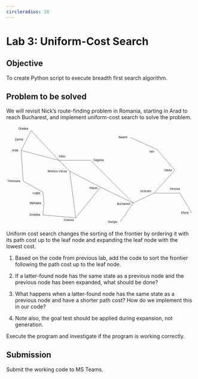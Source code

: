 ```yaml
---
circleradius: 10
---
```


# Lab 3: Uniform-Cost Search

## Objective

To create Python script to execute breadth first search algorithm.

## Problem to be solved

We will revisit Nick’s route-finding problem in Romania, starting in Arad to reach Bucharest, and implement uniform-cost search to solve the problem.

<svg viewBox="0 0 950 500">

<path d="M 75 125 L 100 75" stroke="black" />
<text :x="(75+100)/2" :y="(125+75)/2" text-anchor="end">75</text>
<path d="M 100 75 L 125 25" stroke="black" />
<text :x="(100+125)/2" :y="(75+25)/2" text-anchor="end">71</text>
<path d="M 125 25 L 265 175" stroke="black" />
<text :x="(125+265)/2" :y="(25+175)/2-10" text-anchor="start">151</text>
<path d="M 265 175 L 75 125" stroke="black" />
<text :x="(265+75)/2" :y="(175+125)/2+15" text-anchor="end">140</text>
<path d="M 75 125 L 85 280" stroke="black" />
<text :x="(75+85)/2-5" :y="(125+280)/2" text-anchor="end">118</text>
<path d="M 85 280 L 185 335" stroke="black" />
<text :x="(85+185)/2+5" :y="(280+335)/2-5" text-anchor="start">111</text>
<path d="M 185 335 L 190 390" stroke="black" />
<text :x="(185+190)/2+10" :y="(335+390)/2" text-anchor="start">70</text>
<path d="M 190 390 L 185 450" stroke="black" />
<text :x="(190+185)/2+10" :y="(390+450)/2" text-anchor="start">75</text>
<path d="M 185 450 L 350 465" stroke="black" />
<text :x="(185+350)/2" :y="(450+465)/2-10" text-anchor="end">120</text>
<path d="M 350 465 L 320 230" stroke="black" />
<text :x="(350+320)/2-10" :y="(465+230)/2" text-anchor="end">146</text>
<path d="M 320 230 L 265 175" stroke="black" />
<text :x="(320+265)/2+5" :y="(230+175)/2" text-anchor="start">80</text>
<path d="M 265 175 L 425 175" stroke="black" />
<text :x="(265+425)/2" :y="(175+175)/2-5" text-anchor="middle">99</text>
<path d="M 320 230 L 475 310" stroke="black" />
<text :x="(320+475)/2" :y="(230+310)/2-5" text-anchor="start">97</text>
<path d="M 475 310 L 350 465" stroke="black" />
<text :x="(475+350)/2-5" :y="(310+465)/2-5" text-anchor="end">138</text>
<path d="M 475 310 L 640 390" stroke="black" />
<text :x="(475+640)/2-10" :y="(310+390)/2+10" text-anchor="end">101</text>
<path d="M 425 175 L 640 390" stroke="black" />
<text :x="(425+640)/2+5" :y="(175+390)/2-5" text-anchor="start">211</text>
<path d="M 640 390 L 575 485" stroke="black" />
<text :x="(640+575)/2-5" :y="(390+485)/2" text-anchor="end">90</text>
<path d="M 640 390 L 745 340 " stroke="black" />
<text :x="(640+745)/2-5" :y="(390+340)/2" text-anchor="end">85</text>
<path d="M 745 340 L 875 340" stroke="black" />
<text :x="(745+875)/2" :y="(340+340)/2+15" text-anchor="middle">98</text>
<path d="M 875 340 L 935 440" stroke="black" />
<text :x="(875+935)/2-10" :y="(340+440)/2+5" text-anchor="end">86</text>
<path d="M 745 340 L 850 225" stroke="black" />
<text :x="(745+850)/2-5" :y="(340+225)/2-5" text-anchor="end">142</text>
<path d="M 850 225 L 760 120" stroke="black" />
<text :x="(850+760)/2+5" :y="(225+120)/2" text-anchor="start">92</text>
<path d="M 760 120 L 625 60" stroke="black" />
<text :x="(760+625)/2+5" :y="(120+60)/2-5" text-anchor="start">87</text>

<circle cx="75" cy="125" :r="$page.frontmatter.circleradius" fill="green" />
<text x="60" y="130" text-anchor="end">Arad</text>
<circle cx="100" cy="75" :r="$page.frontmatter.circleradius" fill="gray" />
<text x="85" y="75" text-anchor="end">Zerind</text>
<circle cx="125" cy="25" :r="$page.frontmatter.circleradius" fill="gray" />
<text x="110" y="20" text-anchor="end">Oradea</text>
<circle cx="265" cy="175" :r="$page.frontmatter.circleradius" fill="gray" />
<text x="265" y="160" text-anchor="start">Sibiu</text>
<circle cx="425" cy="175" :r="$page.frontmatter.circleradius" fill="gray" />
<text x="440" y="180" text-anchor="start">Fagaras</text>
<circle cx="320" cy="230" :r="$page.frontmatter.circleradius" fill="gray" />
<text x="305" y="235" text-anchor="end">Rimnicu Vilcea</text>
<circle cx="475" cy="310" :r="$page.frontmatter.circleradius" fill="gray" />
<text x="460" y="320" text-anchor="end">Pitesti</text>
<circle cx="350" cy="465" :r="$page.frontmatter.circleradius" fill="gray" />
<text x="340" y="480" text-anchor="end">Craiova</text>
<circle cx="185" cy="450" :r="$page.frontmatter.circleradius" fill="gray" />
<text x="170" y="455" text-anchor="end">Drobeta</text>
<circle cx="190" cy="390" :r="$page.frontmatter.circleradius" fill="gray" />
<text x="175" y="395" text-anchor="end">Mehadia</text>
<circle cx="185" cy="335" :r="$page.frontmatter.circleradius" fill="gray" />
<text x="170" y="345" text-anchor="end">Lugoj</text>
<circle cx="85" cy="280" :r="$page.frontmatter.circleradius" fill="gray" />
<text x="70" y="285" text-anchor="end">Timisoara</text>
<circle cx="640" cy="390" :r="$page.frontmatter.circleradius" fill="red" />
<text x="625" y="400" text-anchor="end">Bucharest</text>
<circle cx="575" cy="485" :r="$page.frontmatter.circleradius" fill="gray" />
<text x="560" y="490" text-anchor="end">Giurgiu</text>
<circle cx="745" cy="340" :r="$page.frontmatter.circleradius" fill="gray" />
<text x="730" y="335" text-anchor="end">Urziceni</text>
<circle cx="875" cy="340" :r="$page.frontmatter.circleradius" fill="gray" />
<text x="875" y="325" text-anchor="end">Hirsova</text>
<circle cx="935" cy="440" :r="$page.frontmatter.circleradius" fill="gray" />
<text x="920" y="445" text-anchor="end">Eforie</text>
<circle cx="850" cy="225" :r="$page.frontmatter.circleradius" fill="gray" />
<text x="835" y="230" text-anchor="end">Vaslui</text>
<circle cx="760" cy="120" :r="$page.frontmatter.circleradius" fill="gray" />
<text x="745" y="135" text-anchor="end">Iasi</text>
<circle cx="625" cy="60" :r="$page.frontmatter.circleradius" fill="gray" />
<text x="610" y="65" text-anchor="end">Neamt</text>

</svg>

Uniform cost search changes the sorting of the frontier by ordering it with its path cost up to the leaf node and expanding the leaf node with the lowest cost.
  
1. Based on the code from previous lab, add the code to sort the frontier following the path cost up to the leaf node.

2. If a latter-found node has the same state as a previous node and the previous node has been expanded, what should be done?

3. What happens when a latter-found node has the same state as a previous node and have a shorter path cost? How do we implement this in our code?

4. Note also, the goal test should be applied during expansion, not generation.

Execute the program and investigate if the program is working correctly.

## Submission

Submit the working code to MS Teams.